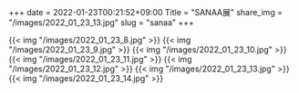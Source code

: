 +++
date  = 2022-01-23T00:21:52+09:00
Title = "SANAA展"
share_img = "/images/2022_01_23_13.jpg"
slug = "sanaa"
+++

{{< img "/images/2022_01_23_8.jpg" >}}
{{< img "/images/2022_01_23_9.jpg" >}}
{{< img "/images/2022_01_23_10.jpg" >}}
{{< img "/images/2022_01_23_11.jpg" >}}
{{< img "/images/2022_01_23_12.jpg" >}}
{{< img "/images/2022_01_23_13.jpg" >}}
{{< img "/images/2022_01_23_14.jpg" >}}
